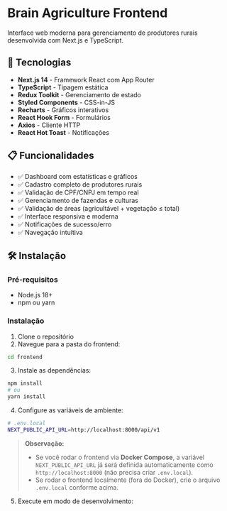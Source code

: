 # Brain Agriculture Frontend

Interface web moderna para gerenciamento de produtores rurais desenvolvida com Next.js e TypeScript.

## 🚀 Tecnologias

- **Next.js 14** - Framework React com App Router
- **TypeScript** - Tipagem estática
- **Redux Toolkit** - Gerenciamento de estado
- **Styled Components** - CSS-in-JS
- **Recharts** - Gráficos interativos
- **React Hook Form** - Formulários
- **Axios** - Cliente HTTP
- **React Hot Toast** - Notificações

## 📋 Funcionalidades

- ✅ Dashboard com estatísticas e gráficos
- ✅ Cadastro completo de produtores rurais
- ✅ Validação de CPF/CNPJ em tempo real
- ✅ Gerenciamento de fazendas e culturas
- ✅ Validação de áreas (agricultável + vegetação ≤ total)
- ✅ Interface responsiva e moderna
- ✅ Notificações de sucesso/erro
- ✅ Navegação intuitiva

## 🛠️ Instalação

### Pré-requisitos

- Node.js 18+
- npm ou yarn

### Instalação

1. Clone o repositório
2. Navegue para a pasta do frontend:
```bash
cd frontend
```

3. Instale as dependências:
```bash
npm install
# ou
yarn install
```

4. Configure as variáveis de ambiente:
```bash
# .env.local
NEXT_PUBLIC_API_URL=http://localhost:8000/api/v1
```

> **Observação:**
> - Se você rodar o frontend via **Docker Compose**, a variável `NEXT_PUBLIC_API_URL` já será definida automaticamente como `http://localhost:8000` (não precisa criar `.env.local`).
> - Se rodar o frontend localmente (fora do Docker), crie o arquivo `.env.local` conforme acima.

5. Execute em modo de desenvolvimento:
```